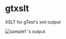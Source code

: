 gtxslt
======

XSLT for gTest&#39;s xml output

![sample1 's output](https://github.com/wadefelix/gtxslt/raw/master/gtest_output.png)
